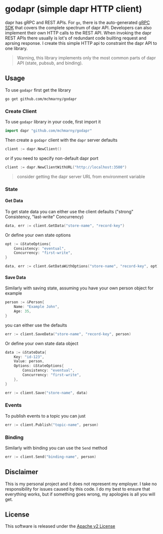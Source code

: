 # godapr (simple dapr HTTP client)

dapr has gRPC and REST APIs. For `go`, there is the auto-generated [gRPC SDK](https://github.com/dapr/go-sdk) that covers the complete spectrum of dapr API. Developers can also implement their own HTTP calls to the REST API. When invoking the dapr REST APIs there usually is lot's of redundant code builting request and aprsing response. I create this simple HTTP api to constraint the dapr API to one library.

> Warning, this library implements only the most common parts of dapr API (state, pubsub, and binding). 

## Usage

To use `godapr` first get the library

```shell
go get github.com/mchmarny/godapr
```

### Create Client

To use `godapr` library in your code, first import it

```go
import dapr "github.com/mchmarny/godapr"
```

Then create a `godapr` client with the `dapr` server defaults

```go
client := dapr.NewClient()
```

or if you need to specify non-default dapr port

```go
client := dapr.NewClientWithURL("http://localhost:3500")
```

> consider getting the dapr server URL from environment variable

### State

#### Get Data

To get state data you can either use the client defaults ("strong" Consistency, "last-write" Concurrency)

```go
data, err := client.GetData("store-name", "record-key")
```

Or define your own state options

```go
opt := &StateOptions{
    Consistency: "eventual",
    Concurrency: "first-write",
}

data, err := client.GetDataWithOptions("store-name", "record-key", opt)
```

#### Save Data

Similarly with saving state, assuming you have your own person object for example

```go
person := &Person{
    Name: "Example John",
    Age: 35,
}
```

you can either use the defaults

```go
err := client.SaveData("store-name", "record-key", person)
```

Or define your own state data object

```go
data := &StateData{
    Key: "id-123",
    Value: person,
    Options: &StateOptions{
        Consistency: "eventual",
        Concurrency: "first-write",
    },
}

err := client.Save("store-name", data)
```

### Events

To publish events to a topic you can just

```go
err := client.Publish("topic-name", person)
```

### Binding

Similarly with binding you can use the `Send` method

```go
err := client.Send("binding-name", person)
```


## Disclaimer

This is my personal project and it does not represent my employer. I take no responsibility for issues caused by this code. I do my best to ensure that everything works, but if something goes wrong, my apologies is all you will get.

## License
This software is released under the [Apache v2 License](./LICENSE)
